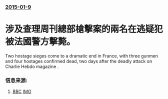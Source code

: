 ### [2015-01-9](/news/2015/01/9/index.md)

##### 
#  涉及查理周刊總部槍擊案的兩名在逃疑犯被法國警方擊斃。 

Two hostage sieges come to a dramatic end in France, with three gunmen and four hostages confirmed dead, two days after the deadly attack on Charlie Hebdo magazine .


### 信息来源:

1. [BBC](http://www.bbc.com/news/world-europe-30752239) [IMG](https://ichef.bbci.co.uk/news/1024/media/images/80173000/jpg/_80173928_composite3.jpg)
